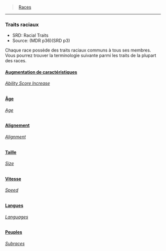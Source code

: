 ﻿---
!GenericItem
Id: races_hd.md#traits-raciaux
ParentLink: races_hd.md#races
Name: Traits raciaux
ParentName: Races
NameLevel: 3
AltName: Racial Traits
Source: (MDR p36)(SRD p3)
Attributes: {}
---
> [Races](hd_races.md)

---

### Traits raciaux

- SRD: Racial Traits
- Source: (MDR p36)(SRD p3)

Chaque race possède des traits raciaux communs à tous ses membres. Vous pourrez trouver la terminologie suivante parmi les traits de la plupart des races.



#### [Augmentation de caractéristiques](hd_races_augmentation_de_caracteristiques.md)

###### _[Ability Score Increase](hd_races_augmentation_de_caracteristiques.md)_



#### [Âge](hd_races_age.md)

###### _[Age](hd_races_age.md)_



#### [Alignement](hd_races_alignement.md)

###### _[Alignment](hd_races_alignement.md)_



#### [Taille](hd_races_taille.md)

###### _[Size](hd_races_taille.md)_



#### [Vitesse](hd_races_vitesse.md)

###### _[Speed](hd_races_vitesse.md)_



#### [Langues](hd_races_langues.md)

###### _[Languages](hd_races_langues.md)_



#### [Peuples](hd_races_peuples.md)

###### _[Subraces](hd_races_peuples.md)_

